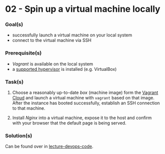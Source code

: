 02 - Spin up a virtual machine locally
======================================


### Goal(s)

* successfully launch a virtual machine on your local system
* connect to the virtual machine via SSH


### Prerequisite(s)

* *Vagrant* is available on the local system
* a [supported hypervisor](https://www.vagrantup.com/docs/providers) is installed (e.g. VirtualBox)


### Task(s)

1. Choose a reasonably up-to-date *box* (machine image) form the
   [Vagrant Cloud](https://app.vagrantup.com/boxes/search?order=desc&page=1&provider=virtualbox&sort=downloads)
   and launch a virtual machine with `vagrant` based on that image. After the instance has booted successfully,
   establish an SSH connection to that machine.
   
2. Install *Nginx* into a virtual machine, expose it to the host and confirm with your browser that
   the default page is being served.


### Solution(s)

Can be found over in [lecture-devops-code](https://github.com/lucendio/lecture-devops-code/tree/master/tutorials-solutions/02_start-local-virtual-machine).
